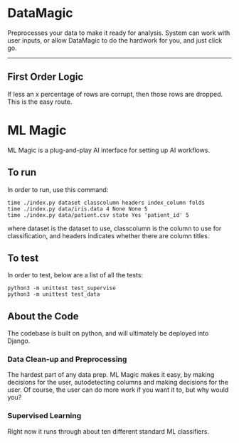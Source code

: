 # DataMagic

Preprocesses your data to make it ready for analysis.  System can work with user inputs, or allow DataMagic to do the hardwork for you, and just click go.

----------------------------------------

## First Order Logic

If less an x percentage of rows are corrupt, then those rows are dropped.  This is the easy route.


# ML Magic

ML Magic is a plug-and-play AI interface for setting up AI workflows.

## To run

In order to run, use this command:

    time ./index.py dataset classcolumn headers index_column folds
    time ./index.py data/iris.data 4 None None 5
    time ./index.py data/patient.csv state Yes 'patient_id' 5
    
 
where dataset is the dataset to use, classcolumn is the column to use for classification, and headers indicates whether there are column titles.

## To test

In order to test, below are a list of all the tests:

    python3 -m unittest test_supervise
    python3 -m unittest test_data


## About the Code

The codebase is built on python, and will ultimately be deployed into Django.

### Data Clean-up and Preprocessing

The hardest part of any data prep.  ML Magic makes it easy, by making decisions for the user, autodetecting columns and making decisions for the user.  Of course, the user can do more work if you want it to, but why would you?

### Supervised Learning

Right now it runs through about ten different standard ML classifiers.
